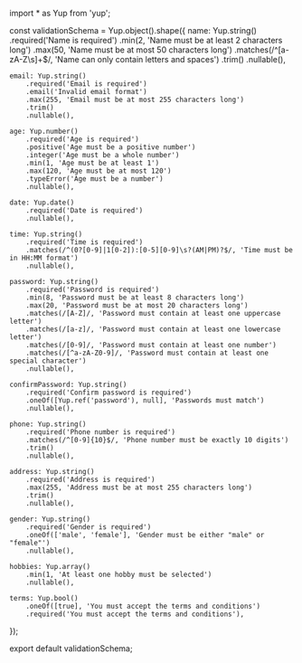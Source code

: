 import \* as Yup from 'yup';

const validationSchema = Yup.object().shape({
name: Yup.string()
.required('Name is required')
.min(2, 'Name must be at least 2 characters long')
.max(50, 'Name must be at most 50 characters long')
.matches(/^[a-zA-Z\s]+$/, 'Name can only contain letters and spaces')
.trim()
.nullable(),

    email: Yup.string()
        .required('Email is required')
        .email('Invalid email format')
        .max(255, 'Email must be at most 255 characters long')
        .trim()
        .nullable(),

    age: Yup.number()
        .required('Age is required')
        .positive('Age must be a positive number')
        .integer('Age must be a whole number')
        .min(1, 'Age must be at least 1')
        .max(120, 'Age must be at most 120')
        .typeError('Age must be a number')
        .nullable(),

    date: Yup.date()
        .required('Date is required')
        .nullable(),

    time: Yup.string()
        .required('Time is required')
        .matches(/^(0?[0-9]|1[0-2]):[0-5][0-9]\s?(AM|PM)?$/, 'Time must be in HH:MM format')
        .nullable(),

    password: Yup.string()
        .required('Password is required')
        .min(8, 'Password must be at least 8 characters long')
        .max(20, 'Password must be at most 20 characters long')
        .matches(/[A-Z]/, 'Password must contain at least one uppercase letter')
        .matches(/[a-z]/, 'Password must contain at least one lowercase letter')
        .matches(/[0-9]/, 'Password must contain at least one number')
        .matches(/[^a-zA-Z0-9]/, 'Password must contain at least one special character')
        .nullable(),

    confirmPassword: Yup.string()
        .required('Confirm password is required')
        .oneOf([Yup.ref('password'), null], 'Passwords must match')
        .nullable(),

    phone: Yup.string()
        .required('Phone number is required')
        .matches(/^[0-9]{10}$/, 'Phone number must be exactly 10 digits')
        .trim()
        .nullable(),

    address: Yup.string()
        .required('Address is required')
        .max(255, 'Address must be at most 255 characters long')
        .trim()
        .nullable(),

    gender: Yup.string()
        .required('Gender is required')
        .oneOf(['male', 'female'], 'Gender must be either "male" or "female"')
        .nullable(),

    hobbies: Yup.array()
        .min(1, 'At least one hobby must be selected')
        .nullable(),

    terms: Yup.bool()
        .oneOf([true], 'You must accept the terms and conditions')
        .required('You must accept the terms and conditions'),

});

export default validationSchema;
